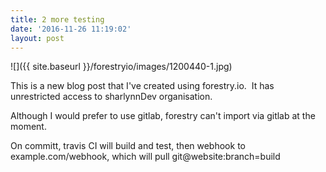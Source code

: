 ```yaml
---
title: 2 more testing
date: '2016-11-26 11:19:02'
layout: post
---
```

![]({{ site.baseurl }}/forestryio/images/1200440-1.jpg)

This is a new blog post that I've created using forestry.io.  It has unrestricted access to sharlynnDev organisation.

Although I would prefer to use gitlab, forestry can't import via gitlab at the moment.

<!--more-->


On committ, travis CI will build and test, then webhook to example.com/webhook, which will pull git@website:branch=build